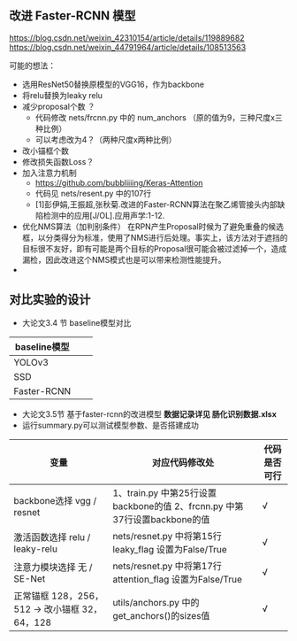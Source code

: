 ## 改进 Faster-RCNN 模型

https://blog.csdn.net/weixin_42310154/article/details/119889682
https://blog.csdn.net/weixin_44791964/article/details/108513563

可能的想法：
* 选用ResNet50替换原模型的VGG16，作为backbone
* 将relu替换为leaky relu
* 减少proposal个数 ？
  * 代码修改 nets/frcnn.py 中的 num_anchors （原的值为9，三种尺度x三种比例） 
  * 可以考虑改为4？（两种尺度x两种比例）
* 改小锚框个数
* 修改损失函数Loss？
* 加入注意力机制  
  * https://github.com/bubbliiiing/Keras-Attention
  * 代码见 nets/resent.py 中的107行
  * [1]彭伊娟,王振超,张秋菊.改进的Faster-RCNN算法在聚乙烯管接头内部缺陷检测中的应用[J/OL].应用声学:1-12.
* 优化NMS算法（加判别条件）
  在RPN产生Proposal时候为了避免重叠的候选框，以分类得分为标准，使用了NMS进行后处理。事实上，该方法对于遮挡的目标很不友好，即有可能是两个目标的Proposal很可能会被过滤掉一个，造成漏检，因此改进这个NMS模式也是可以带来检测性能提升。
* 	

## 对比实验的设计
* 大论文3.4 节 baseline模型对比
  
|  baseline模型   |   |   |
|  ----  | ----  | ---- | 
|  YOLOv3   |   |   |
|  SSD   |   |   |
|  Faster-RCNN   |   |   |


* 大论文3.5节 基于faster-rcnn的改进模型
**数据记录详见 肠化识别数据.xlsx**
* 运行summary.py可以测试模型参数、是否搭建成功

|  变量   | 对应代码修改处  | 代码是否可行  |
|  ----  | ----  | ---- | 
|  backbone选择 vgg / resnet  | 1、train.py 中第25行设置backbone的值 2、frcnn.py 中第37行设置backbone的值  | √ | 
|  激活函数选择 relu / leaky-relu  | nets/resnet.py 中将第15行 leaky_flag 设置为False/True  | √ | 
|  注意力模块选择 无 / SE-Net  | nets/resnet.py 中将第17行 attention_flag 设置为False/True | √ | 
|  正常锚框 128，256，512 -> 改小锚框 32，64，128  | utils/anchors.py 中的 get_anchors()的sizes值  | √ | 

